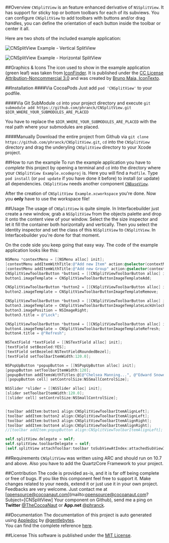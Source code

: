 ##Overview
`CNSplitView` is an feature enhanced derivative of `NSSplitView`. It has support for sticky top or bottom toolbars for each of its subviews. You can configure `CNSplitView` to add toolbars with buttons and/or drag handles, you can define the orientation of each button inside the toolbar or center it all.


Here are two shots of the included example application:

![CNSplitView Example - Vertical SplitView](https://dl.dropbox.com/u/34133216/WebImages/Github/CNSplitView-Vertical-Example.png)

![CNSplitView Example - Horizontal SplitView](https://dl.dropbox.com/u/34133216/WebImages/Github/CNSplitView-Horizontal-Example.png)


##Graphics & Icons
The icon used to show in the example application (green leaf) was taken from [IconFinder](http://www.iconfinder.com/icondetails/35391/256/garden_green_leaf_nature_organic_plant_icon). It is published under the [CC License Attribution-Noncommercial 3.0](http://creativecommons.org/licenses/by-nc/3.0/) and was created by [Bruno Maia, IconTexto](http://www.icontexto.com).

##Installation
####Via CocoaPods
Just add `pod 'CNSplitView'` to your podfile.

####Via Git SubModule
`cd` into your project directory and execute `git submodule add https://github.com/phranck/CNSplitView.git $DIR_WHERE_YOUR_SUBMODULES_ARE_PLACED`

You have to replace the `$DIR_WHERE_YOUR_SUBMODULES_ARE_PLACED` with the real path where your submodules are placed.

####Manually
Download the entire project from Github via `git clone https://github.com/phranck/CNSplitView.git`, `cd` into the `CNSplitView` directory and drag the underyling `CNSplitView` directory to your Xcode project.


##How to run the example
To run the example application you have to *complete* this project by opening a terminal and `cd` into the directory where your `CNSplitView Example.xcodeproj` is. Here you will find a `Podfile`. Type `pod install` (or `pod update` if you have done it before) to install (or update) all dependencies. `CNSplitView` needs another component [`CNBaseView`](https://github.com/phranck/CNBaseView).

After the creation of `CNSplitView Example.xcworkspace` you're done. Now you **only** have to use the workspace file!


##Usage
The usage of `CNSplitView` is quite simple. In Interfacebuilder just create a new window, grab a `NSSplitView` from the objects palette and drop it onto the content view of your window. Select the the size inspector and let it fill the container both horizontally and vertically. Then you select the identity inspector and set the class of this `NSSplitView` to `CNSplitView`. In Interfacebuilder you're done for that moment.

On the code side you keep going that easy way. The code of the example application looks like this:

```Objective-C
NSMenu *contextMenu = [[NSMenu alloc] init];
[contextMenu addItemWithTitle:@"Add new Item" action:@selector(contextMenuItemSelection:) keyEquivalent:@""];
[contextMenu addItemWithTitle:@"Add new Group" action:@selector(contextMenuItemSelection:) keyEquivalent:@""];
CNSplitViewToolbarButton *button1 = [[CNSplitViewToolbarButton alloc] initWithContextMenu:contextMenu];
button1.imageTemplate = CNSplitViewToolbarButtonImageTemplateAdd;

CNSplitViewToolbarButton *button2 = [[CNSplitViewToolbarButton alloc] init];
button2.imageTemplate = CNSplitViewToolbarButtonImageTemplateRemove;

CNSplitViewToolbarButton *button3 = [[CNSplitViewToolbarButton alloc] init];
button3.imageTemplate = CNSplitViewToolbarButtonImageTemplateLockUnlocked;
button3.imagePosition = NSImageRight;
button3.title = @"Lock";

CNSplitViewToolbarButton *button4 = [[CNSplitViewToolbarButton alloc] init];
button4.imageTemplate = CNSplitViewToolbarButtonImageTemplateRefresh;
button4.title = @"Refresh";

NSTextField *textField = [[NSTextField alloc] init];
[textField setBezeled:YES];
[textField setBezeled:NSTextFieldRoundedBezel];
[textField setToolbarItemWidth:120.0];

NSPopUpButton *popupButton = [[NSPopUpButton alloc] init];
[popupButton setToolbarItemWidth:120];
[popupButton addItemsWithTitles:@[@"Chelsea Manning...", @"Edward Snowden...", @"Aaron Swartz..."]];
[[popupButton cell] setControlSize:NSSmallControlSize];

NSSlider *slider = [[NSSlider alloc] init];
[slider setToolbarItemWidth:120.0];
[[slider cell] setControlSize:NSSmallControlSize];


[toolbar addItem:button1 align:CNSplitViewToolbarItemAlignLeft];
[toolbar addItem:button2 align:CNSplitViewToolbarItemAlignLeft];
[toolbar addItem:button3 align:CNSplitViewToolbarItemAlignRight];
[toolbar addItem:button4 align:CNSplitViewToolbarItemAlignRight];
//[toolbar addItem:popupButton align:CNSplitViewToolbarItemAlignLeft];

self.splitView.delegate = self;
self.splitView.toolbarDelegate = self;
[self.splitView attachToolbar:toolbar toSubViewAtIndex:attachedSubViewIndex onEdge:CNSplitViewToolbarEdgeBottom];
```


##Requirements
`CNSplitView` was written using ARC and should run on 10.7 and above. Also you have to add the QuartzCore Framework to your project.


##Contribution
The code is provided as-is, and it is far off being complete or free of bugs. If you like this component feel free to support it. Make changes related to your needs, extend it or just use it in your own project. Feedbacks are very welcome. Just contact me at [opensource@cocoanaut.com](mailto:opensource@cocoanaut.com?Subject=[CNSplitView] Your component on Github), send me a ping on **Twitter** [@TheCocoaNaut](http://twitter.com/TheCocoaNaut) or **App.net** [@phranck](https://alpha.app.net/phranck). 


##Documentation
The documentation of this project is auto generated using [Appledoc](http://gentlebytes.com/appledoc/) by [@gentlebytes](https://twitter.com/gentlebytes).<br />
You can find the complete reference [here](http://CNSplitView.cocoanaut.com/documentation/).


##License
This software is published under the [MIT License](http://cocoanaut.mit-license.org).

